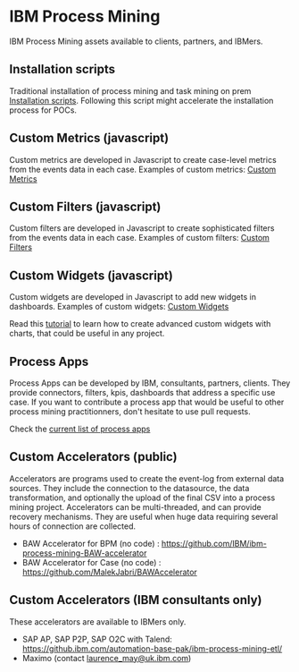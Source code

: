 # IBM Process Mining
IBM Process Mining assets available to clients, partners, and IBMers.

## Installation scripts
Traditional installation of process mining and task mining on prem  [Installation scripts](./Installation_on_prem/README.md).
Following this script might accelerate the installation process for POCs. 
## Custom Metrics (javascript)
Custom metrics are developed in Javascript to create case-level metrics from the events data in each case.
Examples of custom metrics: [Custom Metrics](./Custom%20Metrics/)
## Custom Filters (javascript)
Custom filters are developed in Javascript to create sophisticated filters from the events data in each case.
Examples of custom filters:  [Custom Filters](./Custom%20Filters/)
## Custom Widgets (javascript)
Custom widgets are developed in Javascript to add new widgets in dashboards.
Examples of custom widgets:  [Custom Widgets](./Custom%20Widgets/)

Read this [tutorial](./Custom%20Widgets/dimension_linechart/README.md) to learn how to create advanced custom widgets with charts, that could be useful in any project.

## Process Apps
Process Apps can be developed by IBM, consultants, partners, clients. They provide connectors, filters, kpis, dashboards that address a specific use case.
If you want to contribute a process app that would be useful to other process mining practitionners, don't hesitate to use pull requests.

Check the [current list of process apps](./Process%20Apps/README.md)

## Custom Accelerators (public)
Accelerators are programs used to create the event-log from external data sources. They include the connection to the datasource, the data transformation, and optionally the upload of the final CSV into a process mining project. Accelerators can be multi-threaded, and can provide recovery mechanisms. They are useful when huge data requiring several hours of connection are collected.
- BAW Accelerator for BPM (no code) : https://github.com/IBM/ibm-process-mining-BAW-accelerator
- BAW Accelerator for Case (no code) : https://github.com/MalekJabri/BAWAccelerator

## Custom Accelerators (IBM consultants only)
These accelerators are available to IBMers only. 
- SAP AP, SAP P2P, SAP O2C with Talend: https://github.ibm.com/automation-base-pak/ibm-process-mining-etl/
- Maximo (contact laurence_may@uk.ibm.com)